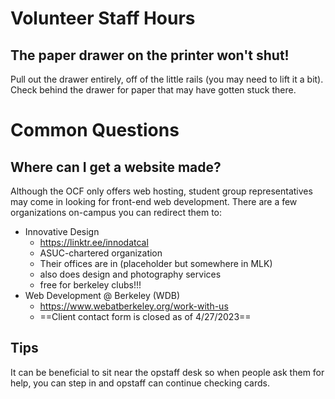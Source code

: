 # Volunteer Staff Hours

## The paper drawer on the printer won't shut!

Pull out the drawer entirely, off of the little rails (you may need to lift it a bit). Check behind the drawer for paper that may have gotten stuck there.

# Common Questions

## Where can I get a website made?

Although the OCF only offers web hosting, student group representatives may come in looking for front-end web development. There are a few organizations on-campus you can redirect them to:

* Innovative Design
  * <https://linktr.ee/innodatcal>
  * ASUC-chartered organization
  * Their offices are in (placeholder but somewhere in MLK)
  * also does design and photography services
  * free for berkeley clubs!!!
* Web Development @ Berkeley (WDB)
  * <https://www.webatberkeley.org/work-with-us>
  * ==Client contact form is closed as of 4/27/2023==

## Tips

It can be beneficial to sit near the opstaff desk so when people ask them for help, you can step in and opstaff can continue checking cards.